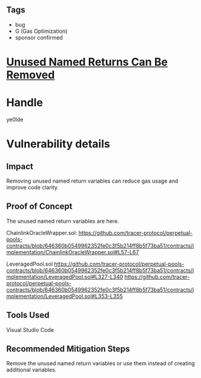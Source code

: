 ## Tags

- bug
- G (Gas Optimization)
- sponsor confirmed

# [Unused Named Returns Can Be Removed](https://github.com/code-423n4/2021-10-tracer-findings/issues/6) 

# Handle

ye0lde


# Vulnerability details

## Impact

Removing unused named return variables can reduce gas usage and improve code clarity.

## Proof of Concept

The unused named return variables are here.

ChainlinkOracleWrapper.sol:
https://github.com/tracer-protocol/perpetual-pools-contracts/blob/646360b0549962352fe0c3f5b214ff8b5f73ba51/contracts/implementation/ChainlinkOracleWrapper.sol#L57-L67

LeveragedPool.sol
https://github.com/tracer-protocol/perpetual-pools-contracts/blob/646360b0549962352fe0c3f5b214ff8b5f73ba51/contracts/implementation/LeveragedPool.sol#L327-L340
https://github.com/tracer-protocol/perpetual-pools-contracts/blob/646360b0549962352fe0c3f5b214ff8b5f73ba51/contracts/implementation/LeveragedPool.sol#L353-L355

## Tools Used
Visual Studio Code

## Recommended Mitigation Steps
Remove the unused named return variables or use them instead of creating additional variables.


